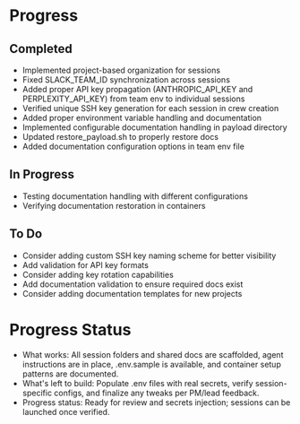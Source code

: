 # Progress

## Completed
- Implemented project-based organization for sessions
- Fixed SLACK_TEAM_ID synchronization across sessions
- Added proper API key propagation (ANTHROPIC_API_KEY and PERPLEXITY_API_KEY) from team env to individual sessions
- Verified unique SSH key generation for each session in crew creation
- Added proper environment variable handling and documentation
- Implemented configurable documentation handling in payload directory
- Updated restore_payload.sh to properly restore docs
- Added documentation configuration options in team env file

## In Progress
- Testing documentation handling with different configurations
- Verifying documentation restoration in containers

## To Do
- Consider adding custom SSH key naming scheme for better visibility
- Add validation for API key formats
- Consider adding key rotation capabilities
- Add documentation validation to ensure required docs exist
- Consider adding documentation templates for new projects

# Progress Status

- What works: All session folders and shared docs are scaffolded, agent instructions are in place, .env.sample is available, and container setup patterns are documented.
- What's left to build: Populate .env files with real secrets, verify session-specific configs, and finalize any tweaks per PM/lead feedback.
- Progress status: Ready for review and secrets injection; sessions can be launched once verified. 